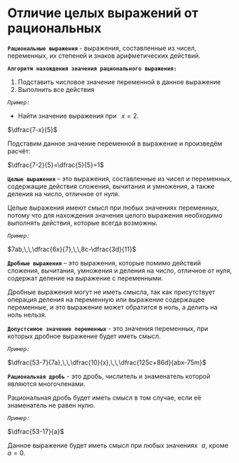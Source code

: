 # Отличие целых выражений от рациональных
**`Рациональные выражения`** - выражения, составленные из чисел, переменных, их степеней и знаков арифметических действий.

**`Алгоритм нахождения значения рационального выражения:`**

1) Подставить числовое значение переменной в данное выражение
2) Выполнить все действия

*`Пример:`*

- Найти значение выражения при $\,\,\,x=2$.

$\dfrac{7-x}{5}$

Подставим данное значение переменной в выражение и произведём расчёт:

$\dfrac{7-2}{5}=\dfrac{5}{5}=1$

**`Целые выражения`** – это выражения, составленные из чисел и переменных, содержащие действия сложения, вычитания и умножения, а также деления на число, отличное от нуля.

Целые выражения имеют смысл при любых значениях переменных, потому что для нахождения значения целого выражения необходимо выполнять действия, которые всегда возможны.

*`Пример:`*

$7ab,\,\,\dfrac{6x}{7},\,\,8c-\dfrac{3d}{11}$

**`Дробные выражения`** – это выражения, которые помимо действий сложения, вычитания, умножения и деления на число, отличное от нуля, содержат деление на выражение с переменными.

Дробные выражения могут не иметь смысла, так как присутствует операция деления на переменную или выражение содержащее переменные, и это выражение может обратится в ноль, а делить на ноль нельзя.

**`Допустсимое значение переменных`** - это значения переменных, при которых дробное выражение будет иметь смысл.

*`Пример:`*

$\dfrac{53-7}{7a},\,\,\dfrac{10}{x},\,\,\dfrac{125c+86d}{abx-75m}$

**`Рациональная дробь`** - это дробь, числитель и знаменатель которой являются многочленами.

Рациональная дробь будет иметь смысл в том случае, если её знаменатель не равен нулю.

*`Пример:`*

$\dfrac{53-17}{a}$ 

Данное выражение будет иметь смысл при любых значениях $\,\,a$, кроме $\,\,a=0$.